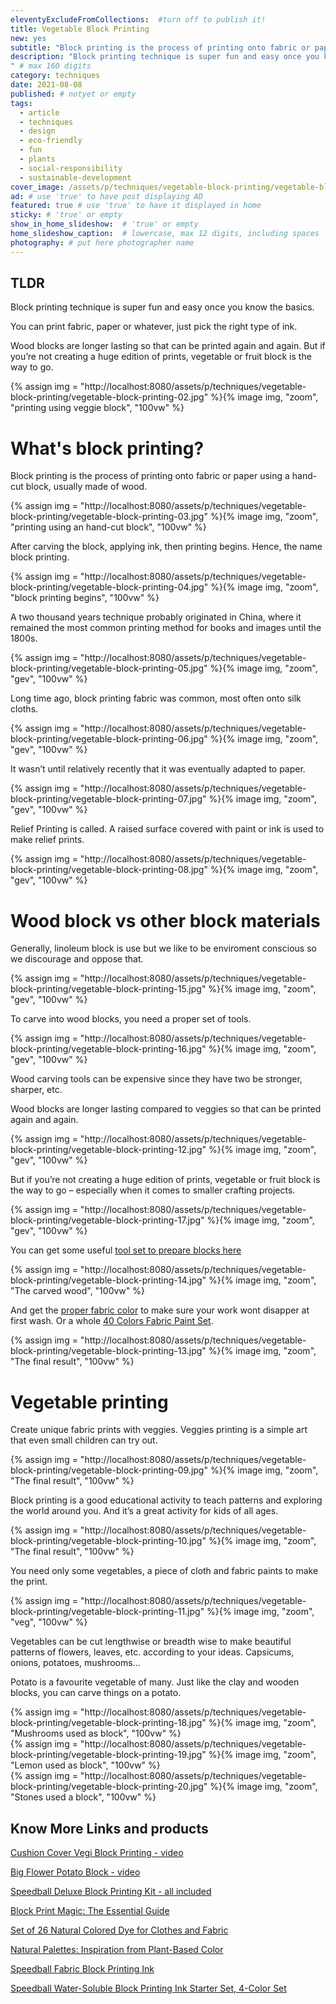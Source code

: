 ```yaml
---
eleventyExcludeFromCollections:  #turn off to publish it!
title: Vegetable Block Printing
new: yes
subtitle: "Block printing is the process of printing onto fabric or paper using a hand-cut block, usually made of wood. Carve the block, apply ink and the printing fun begins."
description: "Block printing technique is super fun and easy once you know the basics. You can print fabric, paper or whatever, just pick the right type of ink.
" # max 160 digits
category: techniques
date: 2021-08-08
published: # notyet or empty
tags:
  - article
  - techniques
  - design
  - eco-friendly
  - fun
  - plants
  - social-responsibility
  - sustainable-development
cover_image: /assets/p/techniques/vegetable-block-printing/vegetable-block-printing.jpg
ad: # use 'true' to have post displaying AD
featured: true # use 'true' to have it displayed in home
sticky: # 'true' or empty
show_in_home_slideshow:  # 'true' or empty
home_slideshow_caption:  # lowercase, max 12 digits, including spaces
photography: # put here photographer name
---
```

<div class="tldr">

## TLDR

Block printing technique is super fun and easy once you know the basics.

You can print fabric, paper or whatever, just pick the right type of ink.

Wood blocks are longer lasting so that can be printed again and again. But if you’re not creating a huge edition of prints, vegetable or fruit block is the way to go.

</div>

<div>
{% assign img = "http://localhost:8080/assets/p/techniques/vegetable-block-printing/vegetable-block-printing-02.jpg" %}{% image img, "zoom", "printing using veggie block", "100vw" %}
</div>


# What's block printing?

Block printing is the process of printing onto fabric or paper using a hand-cut block, usually made of wood.

<div>
{% assign img = "http://localhost:8080/assets/p/techniques/vegetable-block-printing/vegetable-block-printing-03.jpg" %}{% image img, "zoom", "printing using an hand-cut block", "100vw" %}
</div>


After carving the block, applying ink, then printing begins. Hence, the name block printing.

<div>
{% assign img = "http://localhost:8080/assets/p/techniques/vegetable-block-printing/vegetable-block-printing-04.jpg" %}{% image img, "zoom", "block printing begins", "100vw" %}
</div>


A two thousand years technique probably originated in China, where it remained the most common printing method for books and images until the 1800s.


<div>
{% assign img = "http://localhost:8080/assets/p/techniques/vegetable-block-printing/vegetable-block-printing-05.jpg" %}{% image img, "zoom", "gev", "100vw" %}
</div>

Long time ago, block printing fabric was common, most often onto silk cloths.

<div>
{% assign img = "http://localhost:8080/assets/p/techniques/vegetable-block-printing/vegetable-block-printing-06.jpg" %}{% image img, "zoom", "gev", "100vw" %}
</div>

It wasn’t until relatively recently that it was eventually adapted to paper.

<div>
{% assign img = "http://localhost:8080/assets/p/techniques/vegetable-block-printing/vegetable-block-printing-07.jpg" %}{% image img, "zoom", "gev", "100vw" %}
</div>

Relief Printing is called. A raised surface covered with paint or ink is used to make relief prints.

<div>
{% assign img = "http://localhost:8080/assets/p/techniques/vegetable-block-printing/vegetable-block-printing-08.jpg" %}{% image img, "zoom", "gev", "100vw" %}
</div>




# Wood block vs other block materials

Generally, linoleum block is use but we like to be enviroment conscious so we discourage and oppose that.

<div>
{% assign img = "http://localhost:8080/assets/p/techniques/vegetable-block-printing/vegetable-block-printing-15.jpg" %}{% image img, "zoom", "gev", "100vw" %}
</div>


To carve into wood blocks, you need a proper set of tools.

<div>
{% assign img = "http://localhost:8080/assets/p/techniques/vegetable-block-printing/vegetable-block-printing-16.jpg" %}{% image img, "zoom", "gev", "100vw" %}
</div>

Wood carving tools can be expensive since they have two be stronger, sharper, etc.

Wood blocks are longer lasting compared to veggies so that can be printed again and again.

<div>
{% assign img = "http://localhost:8080/assets/p/techniques/vegetable-block-printing/vegetable-block-printing-12.jpg" %}{% image img, "zoom", "gev", "100vw" %}
</div>

But if you’re not creating a huge edition of prints, vegetable or fruit block is the way to go – especially when it comes to smaller crafting projects.

<div>
{% assign img = "http://localhost:8080/assets/p/techniques/vegetable-block-printing/vegetable-block-printing-17.jpg" %}{% image img, "zoom", "gev", "100vw" %}
</div>


You can get some useful [tool set to prepare blocks here](https://amzn.to/3ALAQer)

<div>
{% assign img = "http://localhost:8080/assets/p/techniques/vegetable-block-printing/vegetable-block-printing-14.jpg" %}{% image img, "zoom", "The carved wood", "100vw" %}
</div>


And get the [proper fabric color](https://amzn.to/3iMm9Sg) to make sure your work wont disapper at first wash. Or a whole [40 Colors Fabric Paint Set](https://amzn.to/3CN7vC4).

<div>
{% assign img = "http://localhost:8080/assets/p/techniques/vegetable-block-printing/vegetable-block-printing-13.jpg" %}{% image img, "zoom", "The final result", "100vw" %}
</div>




# Vegetable printing

Create unique fabric prints with veggies. Veggies printing is a simple art that even small children can try out.

<div>
{% assign img = "http://localhost:8080/assets/p/techniques/vegetable-block-printing/vegetable-block-printing-09.jpg" %}{% image img, "zoom", "The final result", "100vw" %}
</div>


Block printing is a good educational activity to teach patterns and exploring the world around you. And it’s a great activity for kids of all ages.

<div>
{% assign img = "http://localhost:8080/assets/p/techniques/vegetable-block-printing/vegetable-block-printing-10.jpg" %}{% image img, "zoom", "The final result", "100vw" %}
</div>


You need only some vegetables, a piece of cloth and fabric paints to make the print.

<div>
{% assign img = "http://localhost:8080/assets/p/techniques/vegetable-block-printing/vegetable-block-printing-11.jpg" %}{% image img, "zoom", "veg", "100vw" %}
</div>


Vegetables can be cut lengthwise or breadth wise to make beautiful patterns of flowers, leaves, etc. according to your ideas. Capsicums, onions, potatoes, mushrooms...


Potato is a favourite vegetable of many. Just like the clay and wooden blocks, you can carve things on a potato.

<div>
{% assign img = "http://localhost:8080/assets/p/techniques/vegetable-block-printing/vegetable-block-printing-18.jpg" %}{% image img, "zoom", "Mushrooms used as block", "100vw" %}
</div>


<div>
{% assign img = "http://localhost:8080/assets/p/techniques/vegetable-block-printing/vegetable-block-printing-19.jpg" %}{% image img, "zoom", "Lemon used as block", "100vw" %}
</div>


<div>
{% assign img = "http://localhost:8080/assets/p/techniques/vegetable-block-printing/vegetable-block-printing-20.jpg" %}{% image img, "zoom", "Stones used a block", "100vw" %}
</div>



## Know More Links and products

[Cushion Cover Vegi Block Printing - video](https://youtu.be/gYfxiu1r2Qc)

[Big Flower Potato Block - video](https://youtu.be/ONbVP7p9hS8)

[Speedball Deluxe Block Printing Kit - all included](https://amzn.to/3yO3omH)

[Block Print Magic: The Essential Guide](https://amzn.to/2VOExkK)

[Set of 26 Natural Colored Dye for Clothes and Fabric](https://amzn.to/3mgPneb)

[Natural Palettes: Inspiration from Plant-Based Color](https://amzn.to/37IC79C)

[Speedball Fabric Block Printing Ink](https://amzn.to/3jXcvey)

[Speedball Water-Soluble Block Printing Ink Starter Set, 4-Color Set](https://amzn.to/3yLt83h)
